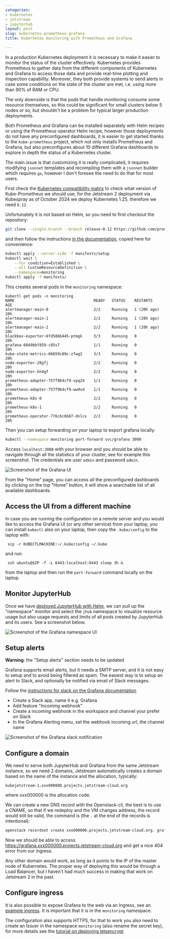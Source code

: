 ```yaml
---
categories:
- kubernetes
- jetstream
- jupyterhub
layout: post
slug: kubernetes-prometheus-grafana
title: Kubernetes monitoring with Prometheus and Grafana

---
```


In a production Kubernetes deployment it is necessary to make it easier to monitor the status of the cluster effectively.
Kubernetes provides Prometheus to gather data from the different components of Kubernetes and Grafana
to access those data and provide real-time plotting and inspection capability.
Moreover, they both provide systems to send alerts in case some conditions on the state of the cluster are met, i.e. using more than 90% of RAM or CPU.

The only downside is that the pods that handle monitoring consume some resource themselves, so this could be significant for small clusters below 5 nodes or so, but shouldn't be a problem for typical larger production deployments.

Both Prometheus and Grafana can be installed separately with Helm recipes or using the Prometheus operator Helm recipe,
however those deployments do not have any preconfigured dashboards, it is easier to get started thanks to the `kube-prometheus` project,
which not only installs Prometheus and Grafana, but also preconfigures about 10 different Grafana dashboards to explore in depth
the status of a Kubernetes cluster.

The main issue is that customizing it is really complicated, it requires modifying `jsonnet` templates and recompiling them with a `jsonnet` builder which requires `go`, however I don't foresee the need to do that for most users.

First check the [Kubernetes compatibility matrix](https://github.com/prometheus-operator/kube-prometheus?tab=readme-ov-file#compatibility) to check what version of Kube-Prometheus we should use, for the Jetstream 2 deployment via Kubespray as of October 2024 we deploy Kubernetes 1.25, therefore we need `0.12`.

Unfortunately it is not based on Helm, so you need to first checkout the repository:

```bash
git clone --single-branch --branch release-0.12 https://github.com/prometheus-operator/kube-prometheus
```

and then follow the instructions [in the documentation](https://github.com/coreos/kube-prometheus#quickstart),
copied here for convenience:

```bash
kubectl apply --server-side -f manifests/setup
kubectl wait \
    --for condition=Established \
    --all CustomResourceDefinition \
    --namespace=monitoring
kubectl apply -f manifests/
```

This creates several pods in the `monitoring` namespace:

```
kubectl get pods -n monitoring
NAME                                   READY   STATUS    RESTARTS      AGE
alertmanager-main-0                    2/2     Running   1 (20h ago)   20h
alertmanager-main-1                    2/2     Running   1 (20h ago)   20h
alertmanager-main-2                    2/2     Running   1 (20h ago)   20h
blackbox-exporter-6fd586b445-ptmgk     3/3     Running   0             20h
grafana-6849bbf859-c85s7               1/1     Running   0             20h
kube-state-metrics-66659c89c-zfwg2     3/3     Running   0             20h
node-exporter-28gfj                    2/2     Running   0             20h
node-exporter-kh4gf                    2/2     Running   0             20h
prometheus-adapter-757f9b4cf9-vpq24    1/1     Running   0             20h
prometheus-adapter-757f9b4cf9-ww9sd    1/1     Running   0             20h
prometheus-k8s-0                       2/2     Running   0             20h
prometheus-k8s-1                       2/2     Running   0             20h
prometheus-operator-776c6c6b87-dnlcx   2/2     Running   0             20h
```

Then you can setup forwarding on your laptop to export grafana locally:

```bash
kubectl --namespace monitoring port-forward svc/grafana 3000
```

Access `localhost:3000` with your browser and you should be able to navigate through all the statistics of your cluster,
see for example this screenshot. The credentials are user `admin` and password `admin`.

![Screenshot of the Grafana UI](grafana.png)

From the "Home" page, you can access all the preconfigured dashboards by clicking on the top "Home" button, it will show
a searchable list of all available dashboards.

## Access the UI from a different machine

In case you are running the configuration on a remote server and you would like to access the Grafana UI (or any other service) from your laptop, you can install `kubectl` also on your laptop, then copy the `.kube/config` to the laptop with:

     scp -r KUBECTLMACHINE:~/.kube/config ~/.kube

and run:

     ssh ubuntu@$IP -f -L 6443:localhost:6443 sleep 3h &

from the laptop and then run the `port-forward` command locally on the laptop.

## Monitor JupyterHub

Once we have [deployed JupyterHub with Helm](https://www.zonca.dev/posts/2022-03-31-jetstream2_jupyterhub), we can pull up the
"namespace" monitor and select the `jhub` namespace to visualize resource usage but also usage requests and limits of all pods created by JupyterHub and its users. See a screenshot below.

![Screenshot of the Grafana namespace UI](grafana_jhub.png)

## Setup alerts

**Warning**: the "Setup alerts" section needs to be updated

Grafana supports email alerts, but it needs a SMTP server, and it is not easy to setup and to avoid being filtered as spam.
The easiest way is to setup an alert to Slack, and optionally be notified via email of Slack messages.

Follow the [instructions for slack on the Grafana documentation](https://grafana.com/docs/alerting/notifications/#slack)

* Create a Slack app, name it e.g. Grafana
* Add feature "Incoming webhook"
* Create a incoming webhook in the workspace and channel your prefer on Slack
* In the Grafana Alerting menu, set the webhook incoming url, the channel name

![Screenshot of the Grafana slack notification](grafana_slack.png)

## Configure a domain

We need to serve both JupyterHub and Grafana from the same Jetstream instance, so we need 2 domains, Jetstream automatically creates a domain based on the name of the instance and the allocation, typically:

    kubejetstream-1.xxx000000.projects.jetstream-cloud.org

where xxx000000 is the allocation code.

We can create a new DNS record with the Openstack-cli, the best is to use a CNAME, so that if we redeploy and the VM changes address, the record would still be valid, the command is (the `.` at the end of the records is intentional):

```bash
openstack recordset create xxx000000.projects.jetstream-cloud.org. grafana --type CNAME --record 'kubejetstream-1.xxx000000.projects.jetstream-cloud.org.'
```

Now we should be able to access <https://grafana.xxx000000.projects.jetstream-cloud.org> and get a nice 404 error from our ingress.

Any other domain would work, as long as it points to the IP of the master node of Kubernetes. The proper way of deploying this would be through a Load Balancer, but I haven't had much success in making that work on Jetstream 2 in the past.

## Configure ingress

It is also possible to expose Grafana to the web via an Ingress,
see an [example ingress](https://github.com/zonca/jupyterhub-deploy-kubernetes-jetstream/blob/master/monitoring/grafana-ingress.yaml). It is important that it is in the `monitoring` namespace.

The configuration also supports HTTPS, for that to work you also need to create
an Issuer in the namespace `monitoring` (also rename the secret key), for more details
see the [tutorial on deploying letsencrypt](https://www.zonca.dev/posts/2023-09-26-https-kubernetes-letsencrypt)
